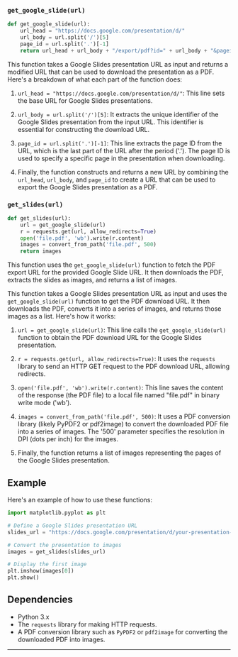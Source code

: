 ### `get_google_slide(url)`

```python
def get_google_slide(url):
    url_head = "https://docs.google.com/presentation/d/"
    url_body = url.split('/')[5]
    page_id = url.split('.')[-1]
    return url_head + url_body + "/export/pdf?id=" + url_body + "&pageid=" + page_id
```

This function takes a Google Slides presentation URL as input and returns a modified URL that can be used to download the presentation as a PDF. Here's a breakdown of what each part of the function does:

1. `url_head = "https://docs.google.com/presentation/d/"`: This line sets the base URL for Google Slides presentations.

2. `url_body = url.split('/')[5]`: It extracts the unique identifier of the Google Slides presentation from the input URL. This identifier is essential for constructing the download URL.

3. `page_id = url.split('.')[-1]`: This line extracts the page ID from the URL, which is the last part of the URL after the period ('.'). The page ID is used to specify a specific page in the presentation when downloading.

4. Finally, the function constructs and returns a new URL by combining the `url_head`, `url_body`, and `page_id` to create a URL that can be used to export the Google Slides presentation as a PDF.

### `get_slides(url)`

```python
def get_slides(url):
    url = get_google_slide(url)
    r = requests.get(url, allow_redirects=True)
    open('file.pdf', 'wb').write(r.content)
    images = convert_from_path('file.pdf', 500)
    return images
```

This function uses the `get_google_slide(url)` function to fetch the PDF export URL for the provided Google Slide URL. It then downloads the PDF, extracts the slides as images, and returns a list of images.

This function takes a Google Slides presentation URL as input and uses the `get_google_slide(url)` function to get the PDF download URL. It then downloads the PDF, converts it into a series of images, and returns those images as a list. Here's how it works:

1. `url = get_google_slide(url)`: This line calls the `get_google_slide(url)` function to obtain the PDF download URL for the Google Slides presentation.

2. `r = requests.get(url, allow_redirects=True)`: It uses the `requests` library to send an HTTP GET request to the PDF download URL, allowing redirects.

3. `open('file.pdf', 'wb').write(r.content)`: This line saves the content of the response (the PDF file) to a local file named "file.pdf" in binary write mode ('wb').

4. `images = convert_from_path('file.pdf', 500)`: It uses a PDF conversion library (likely PyPDF2 or pdf2image) to convert the downloaded PDF file into a series of images. The '500' parameter specifies the resolution in DPI (dots per inch) for the images.

5. Finally, the function returns a list of images representing the pages of the Google Slides presentation.

## Example

Here's an example of how to use these functions:

```python
import matplotlib.pyplot as plt

# Define a Google Slides presentation URL
slides_url = "https://docs.google.com/presentation/d/your-presentation-id/edit"

# Convert the presentation to images
images = get_slides(slides_url)

# Display the first image
plt.imshow(images[0])
plt.show()
```

## Dependencies

- Python 3.x
- The `requests` library for making HTTP requests.
- A PDF conversion library such as `PyPDF2` or `pdf2image` for converting the downloaded PDF into images.

---
